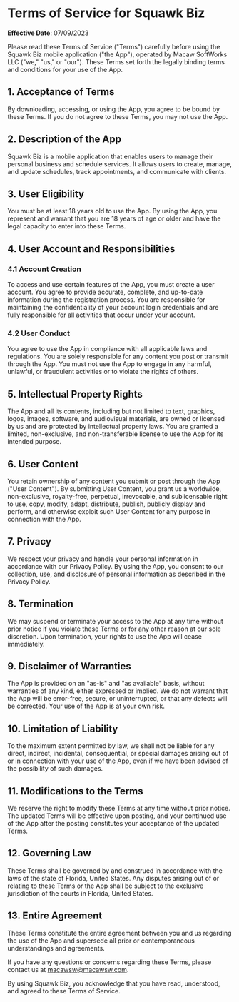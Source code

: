 # Terms of Service for Squawk Biz

**Effective Date**: 07/09/2023

Please read these Terms of Service ("Terms") carefully before using the Squawk Biz mobile application ("the App"), operated by Macaw SoftWorks LLC ("we," "us," or "our"). These Terms set forth the legally binding terms and conditions for your use of the App.

## 1. Acceptance of Terms
By downloading, accessing, or using the App, you agree to be bound by these Terms. If you do not agree to these Terms, you may not use the App.

## 2. Description of the App
Squawk Biz is a mobile application that enables users to manage their personal business and schedule services. It allows users to create, manage, and update schedules, track appointments, and communicate with clients.

## 3. User Eligibility
You must be at least 18 years old to use the App. By using the App, you represent and warrant that you are 18 years of age or older and have the legal capacity to enter into these Terms.

## 4. User Account and Responsibilities
### 4.1 Account Creation
To access and use certain features of the App, you must create a user account. You agree to provide accurate, complete, and up-to-date information during the registration process. You are responsible for maintaining the confidentiality of your account login credentials and are fully responsible for all activities that occur under your account.

### 4.2 User Conduct
You agree to use the App in compliance with all applicable laws and regulations. You are solely responsible for any content you post or transmit through the App. You must not use the App to engage in any harmful, unlawful, or fraudulent activities or to violate the rights of others.

## 5. Intellectual Property Rights
The App and all its contents, including but not limited to text, graphics, logos, images, software, and audiovisual materials, are owned or licensed by us and are protected by intellectual property laws. You are granted a limited, non-exclusive, and non-transferable license to use the App for its intended purpose.

## 6. User Content
You retain ownership of any content you submit or post through the App ("User Content"). By submitting User Content, you grant us a worldwide, non-exclusive, royalty-free, perpetual, irrevocable, and sublicensable right to use, copy, modify, adapt, distribute, publish, publicly display and perform, and otherwise exploit such User Content for any purpose in connection with the App.

## 7. Privacy
We respect your privacy and handle your personal information in accordance with our Privacy Policy. By using the App, you consent to our collection, use, and disclosure of personal information as described in the Privacy Policy.

## 8. Termination
We may suspend or terminate your access to the App at any time without prior notice if you violate these Terms or for any other reason at our sole discretion. Upon termination, your rights to use the App will cease immediately.

## 9. Disclaimer of Warranties
The App is provided on an "as-is" and "as available" basis, without warranties of any kind, either expressed or implied. We do not warrant that the App will be error-free, secure, or uninterrupted, or that any defects will be corrected. Your use of the App is at your own risk.

## 10. Limitation of Liability
To the maximum extent permitted by law, we shall not be liable for any direct, indirect, incidental, consequential, or special damages arising out of or in connection with your use of the App, even if we have been advised of the possibility of such damages.

## 11. Modifications to the Terms
We reserve the right to modify these Terms at any time without prior notice. The updated Terms will be effective upon posting, and your continued use of the App after the posting constitutes your acceptance of the updated Terms.

## 12. Governing Law
These Terms shall be governed by and construed in accordance with the laws of the state of Florida, United States. Any disputes arising out of or relating to these Terms or the App shall be subject to the exclusive jurisdiction of the courts in Florida, United States.

## 13. Entire Agreement
These Terms constitute the entire agreement between you and us regarding the use of the App and supersede all prior or contemporaneous understandings and agreements.

If you have any questions or concerns regarding these Terms, please contact us at macawsw@macawsw.com.

By using Squawk Biz, you acknowledge that you have read, understood, and agreed to these Terms of Service.
